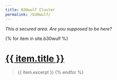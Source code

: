 ```yaml
---
title: B30wulf Cluster 
permalink: /b30wulf/
---
```


*This a secured area. Are you supposed to be here?*

{% for item in site.b30wulf %}
# [{{ item.title }}]({{site.baseurl}}{{item.url}})
> {{ item.excerpt }}
{% endfor %}
